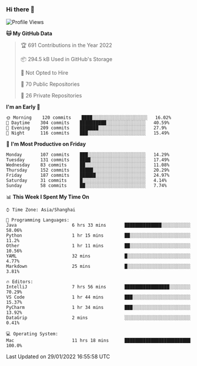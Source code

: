 ### Hi there 👋

<!--
**qbosen/qbosen** is a ✨ _special_ ✨ repository because its `README.md` (this file) appears on your GitHub profile.

Here are some ideas to get you started:

- 🔭 I’m currently working on ...
- 🌱 I’m currently learning ...
- 👯 I’m looking to collaborate on ...
- 🤔 I’m looking for help with ...
- 💬 Ask me about ...
- 📫 How to reach me: ...
- 😄 Pronouns: ...
- ⚡ Fun fact: ...
-->

<!--START_SECTION:waka-->
![Profile Views](http://img.shields.io/badge/Profile%20Views-1-blue)

**🐱 My GitHub Data** 

> 🏆 691 Contributions in the Year 2022
 > 
> 📦 294.5 kB Used in GitHub's Storage 
 > 
> 🚫 Not Opted to Hire
 > 
> 📜 70 Public Repositories 
 > 
> 🔑 26 Private Repositories  
 > 
**I'm an Early 🐤** 

```text
🌞 Morning    120 commits    ████░░░░░░░░░░░░░░░░░░░░░   16.02% 
🌆 Daytime    304 commits    ██████████░░░░░░░░░░░░░░░   40.59% 
🌃 Evening    209 commits    ███████░░░░░░░░░░░░░░░░░░   27.9% 
🌙 Night      116 commits    ███░░░░░░░░░░░░░░░░░░░░░░   15.49%

```
📅 **I'm Most Productive on Friday** 

```text
Monday       107 commits    ███░░░░░░░░░░░░░░░░░░░░░░   14.29% 
Tuesday      131 commits    ████░░░░░░░░░░░░░░░░░░░░░   17.49% 
Wednesday    83 commits     ██░░░░░░░░░░░░░░░░░░░░░░░   11.08% 
Thursday     152 commits    █████░░░░░░░░░░░░░░░░░░░░   20.29% 
Friday       187 commits    ██████░░░░░░░░░░░░░░░░░░░   24.97% 
Saturday     31 commits     █░░░░░░░░░░░░░░░░░░░░░░░░   4.14% 
Sunday       58 commits     ██░░░░░░░░░░░░░░░░░░░░░░░   7.74%

```


📊 **This Week I Spent My Time On** 

```text
⌚︎ Time Zone: Asia/Shanghai

💬 Programming Languages: 
Java                     6 hrs 33 mins       ██████████████░░░░░░░░░░░   58.06% 
Python                   1 hr 15 mins        ██░░░░░░░░░░░░░░░░░░░░░░░   11.2% 
Other                    1 hr 11 mins        ██░░░░░░░░░░░░░░░░░░░░░░░   10.56% 
YAML                     32 mins             █░░░░░░░░░░░░░░░░░░░░░░░░   4.77% 
Markdown                 25 mins             █░░░░░░░░░░░░░░░░░░░░░░░░   3.81%

🔥 Editors: 
IntelliJ                 7 hrs 56 mins       █████████████████░░░░░░░░   70.29% 
VS Code                  1 hr 44 mins        ███░░░░░░░░░░░░░░░░░░░░░░   15.37% 
PyCharm                  1 hr 34 mins        ███░░░░░░░░░░░░░░░░░░░░░░   13.92% 
DataGrip                 2 mins              ░░░░░░░░░░░░░░░░░░░░░░░░░   0.41%

💻 Operating System: 
Mac                      11 hrs 18 mins      █████████████████████████   100.0%

```


 Last Updated on 29/01/2022 16:55:58 UTC
<!--END_SECTION:waka-->
